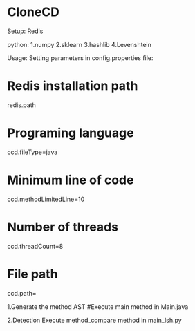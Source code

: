 # CloneCD

Setup:
Redis

python:
1.numpy
2.sklearn
3.hashlib
4.Levenshtein

Usage:
Setting parameters in config.properties file:
# Redis installation path
redis.path
# Programing language
ccd.fileType=java
# Minimum line of code
ccd.methodLimitedLine=10
# Number of threads
ccd.threadCount=8
# File path
ccd.path=

1.Generate the method AST
#Execute main method in Main.java

2.Detection
Execute method_compare method in main_lsh.py